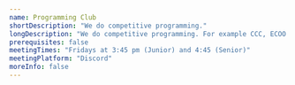 ```yaml
---
name: Programming Club
shortDescription: "We do competitive programming."
longDescription: "We do competitive programming. For example CCC, ECOO."
prerequisites: false
meetingTimes: "Fridays at 3:45 pm (Junior) and 4:45 (Senior)"
meetingPlatform: "Discord"
moreInfo: false
---
```


